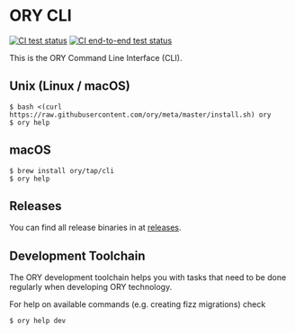 # ORY CLI

[![CI test status](https://github.com/ory/cli/actions/workflows/test.yml/badge.svg)](https://github.com/ory/cli/actions/workflows/test.yml)
[![CI end-to-end test status](https://github.com/ory/cli/actions/workflows/test-e2e.yml/badge.svg)](https://github.com/ory/cli/actions/workflows/test-e2e.yml)

This is the ORY Command Line Interface (CLI).

## Unix (Linux / macOS)

```shell-session
$ bash <(curl https://raw.githubusercontent.com/ory/meta/master/install.sh) ory
$ ory help
```

## macOS

```shell-session
$ brew install ory/tap/cli
$ ory help
```

## Releases

You can find all release binaries in at
[releases](https://github.com/ory/cli/releases).

## Development Toolchain

The ORY development toolchain helps you with tasks that need to be done
regularly when developing ORY technology.

For help on available commands (e.g. creating fizz migrations) check

```
$ ory help dev
```
